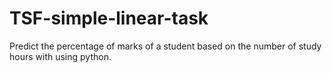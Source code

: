 # TSF-simple-linear-task
Predict the percentage of marks of a student based on the number of study hours with using python. 
